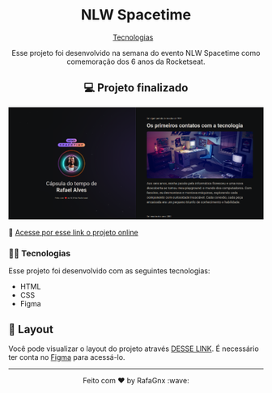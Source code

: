 <h1 align="center">NLW Spacetime</h1>
<p align="center">
  <a href="#-tecnologias">Tecnologias</a>&nbsp;&nbsp;&nbsp;
</p>
<p align="center">
    Esse projeto foi desenvolvido na semana do evento NLW Spacetime como comemoração dos 6 anos da Rocketseat.
</p>

<h2 align="center">💻 Projeto finalizado</h2>
<p align="center" >
    <img src="./.github/preview.png" alt="Prévia do projeto finalizado">
</p>

🚀 [Acesse por esse link o projeto online](https://rafagnx.github.io/nlw-spacetime/)

### 👨‍💻 Tecnologias

Esse projeto foi desenvolvido com as seguintes tecnologias:

- HTML
- CSS
- Figma

## 🔖 Layout

Você pode visualizar o layout do projeto através [DESSE LINK](<https://www.figma.com/file/RePWGzbzb9b0jTzcN1Ts91/C%C3%A1psula-do-tempo-%E2%80%A2-Trilha-Explorer-(Community)>). É necessário ter conta no [Figma](https://figma.com) para acessá-lo.

---

<p align="center">Feito com ♥ by RafaGnx :wave: </p>
